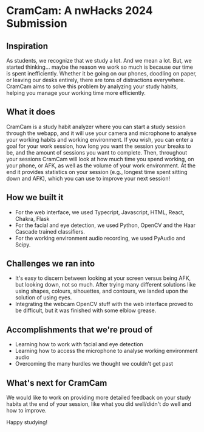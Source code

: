 # CramCam: A nwHacks 2024 Submission
## Inspiration
As students, we recognize that we study a lot. And we mean a lot. But, we started thinking... maybe the reason we work  so much is because our time is spent inefficiently. Whether it be going on our phones, doodling on paper, or leaving our desks entirely, there are tons of distractions everywhere. CramCam aims to solve this problem by analyzing your study habits, helping you manage your working time more efficiently.

## What it does
CramCam is a study habit analyzer where you can start a study session through the webapp, and it will use your camera and microphone to analyse your working habits and working environment. If you wish, you can enter a goal for your work session, how long you want the session your breaks to be, and the amount of sessions you want to complete. Then, throughout your sessions CramCam will look at how much time you spend working, on your phone, or AFK, as well as the volume of your work environment. At the end it provides statistics on your session (e.g., longest time spent sitting down and AFK), which you can use to improve your next session! 

## How we built it
- For the web interface, we used Typecript, Javascript, HTML, React, Chakra, Flask
- For the facial and eye detection, we used Python, OpenCV and the Haar Cascade trained classifiers.
- For the working environment audio recording, we used PyAudio and Scipy.

## Challenges we ran into
-  It's easy to discern between looking at your screen versus being AFK, but looking down, not so much. After trying many different solutions like using shapes, colours, sihouettes, and contours, we landed upon the solution of using eyes.
- Integrating the webcam OpenCV stuff with the web interface proved to be difficult, but it was finished with some elblow grease.

## Accomplishments that we're proud of
- Learning how to work with facial and eye detection
- Learning how to access the microphone to analyse working environment audio
- Overcoming the many hurdles we thought we couldn't get past

## What's next for CramCam
We would like to work on providing more detailed feedback on your study habits at the end of your session, like what you did well/didn't do well and how to improve.

Happy studying!

